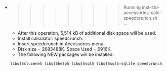 * >>>>>>>>> Running inst-std-accessories-calc-speedcrunch.sh ...
  * After this operation, 5,514 kB of additional disk space will be used.
  * Install calculator: speedcrunch.
  * Insert speedcrunch in Accessories menu.
  * Disk size = 2683488K. Space Used = 6916K.
  * The following NEW packages will be installed:
  ```bash
  libqt5clucene5 libqt5help5 libqt5sql5 libqt5sql5-sqlite speedcrunch
  ```

